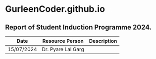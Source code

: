 # GurleenCoder.github.io
## Report of Student Induction Programme 2024.
|Date | Resource Person | Description|
| --------- | ---------- | --------- |
| 15/07/2024 | Dr. Pyare Lal Garg |
